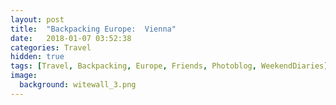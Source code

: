 ```yaml
---
layout: post
title:  "Backpacking Europe:  Vienna"
date:   2018-01-07 03:52:38
categories: Travel
hidden: true
tags: [Travel, Backpacking, Europe, Friends, Photoblog, WeekendDiaries]
image:
  background: witewall_3.png
---
```

<img src="https://i.imgur.com/dZdR2Y2.jpg" alt="">

